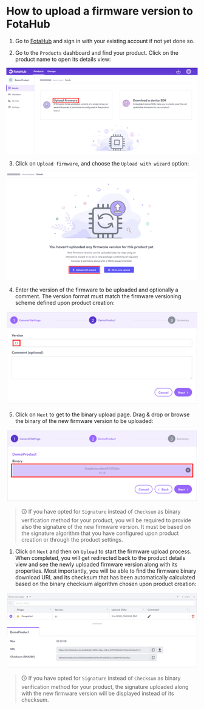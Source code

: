 # How to upload a firmware version to FotaHub

1. Go to [FotaHub](https://fotahub.com) and sign in with your existing account if not yet done so.

2. Go to the `Products` dashboard and find your product. Click on the product name to open its details view:

![](upload-firmware-1.png "Product details view")

3. Click on `Upload firmware`, and choose the `Upload with wizard` option: 

![](upload-firmware-2.png "Firmware upload options")

4. Enter the version of the firmware to be uploaded and optionally a comment. The version format must match the firmware versioning scheme defined upon product creation:

![](upload-firmware-3.png "Upload firmware - step 1")

5. Click on `Next` to get to the binary upload page. Drag & drop or browse the binary of the new firmware version to be uploaded:  

![](upload-firmware-4.png "Upload firmware - step 2")


> &#x1F6C8; If you have opted for `Signature` instead of `Checksum` as binary verification method for your product, you will be required to provide also the signature of the new firmware version. It must be based on the signature algorithm that you have configured upon product creation or through the product settings.

1. Click on `Next` and then on `Upload` to start the firmware upload process. When completed, you will get redirected back to the product details view and see the newly uploaded firmware version along with its properties. Most importantly, you will be able to find the firmware binary download URL and its checksum that has been automatically calculated based on the binary checksum algorithm chosen upon product creation: 

![](upload-firmware-5.png "Upload firmware - step 3")

> &#x1F6C8; If you have opted for `Signature` instead of `Checksum` as binary verification method for your product, the signature uploaded along with the new firmware version will be displayed instead of its checksum.